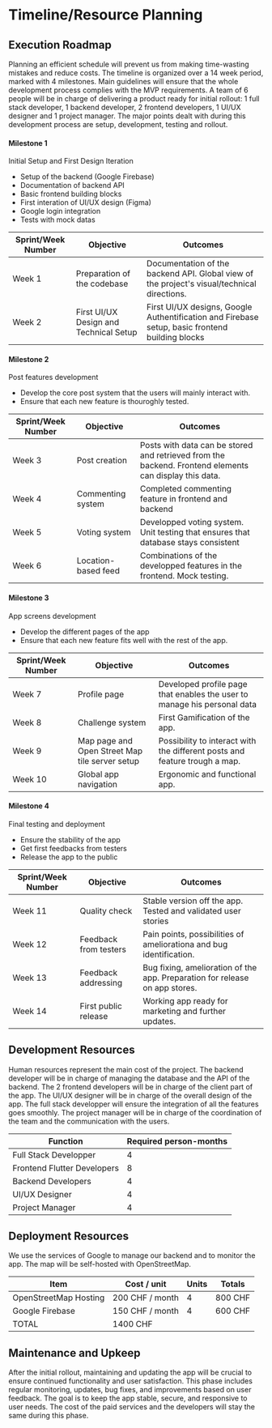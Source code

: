 # Timeline/Resource Planning

## Execution Roadmap

Planning an efficient schedule will prevent us from making time-wasting mistakes and reduce costs. The timeline is organized over a 14 week period, marked with 4 milestones. Main guidelines will ensure that the whole development process complies with the MVP requirements. A team of 6 people will be in charge of delivering a product ready for initial rollout: 1 full stack developer, 1 backend developer, 2 frontend developers, 1 UI/UX designer and 1 project manager. The major points dealt with during this development process are setup, development, testing and rollout.

#### Milestone 1

Initial Setup and First Design Iteration

- Setup of the backend (Google Firebase)
- Documentation of backend API
- Basic frontend building blocks
- First interation of UI/UX design (Figma) 
- Google login integration
- Tests with mock datas 

| **Sprint/Week Number** | **Objective** | **Outcomes** |
| --- | --- | --- |
| Week 1 | Preparation of the codebase| Documentation of the backend API. Global view of the project's visual/technical directions. |
| Week 2 | First UI/UX Design and Technical Setup | First UI/UX designs, Google Authentification and Firebase setup, basic frontend building blocks |

#### Milestone 2

Post features development

- Develop the core post system that the users will mainly interact with.
- Ensure that each new feature is thouroghly tested.

| **Sprint/Week Number** | **Objective** | **Outcomes** |
| --- | --- | --- |
| Week 3 | Post creation | Posts with data can be stored and retrieved from the backend. Frontend elements can display this data. |
| Week 4 | Commenting system | Completed commenting feature in frontend and backend |
| Week 5 | Voting system | Developped voting system. Unit testing that ensures that database stays consistent |
| Week 6 | Location-based feed | Combinations of the developped features in the frontend. Mock testing. |

#### Milestone 3

App screens development

- Develop the different pages of the app 
- Ensure that each new feature fits well with the rest of the app. 

| **Sprint/Week Number** | **Objective** | **Outcomes** |
| --- | --- | --- |
| Week 7 | Profile page | Developed profile page that enables the user to manage his personal data |
| Week 8 | Challenge system | First Gamification of the app. |
| Week 9 | Map page and Open Street Map tile server setup | Possibility to interact with the different posts and feature trough a map. | 
| Week 10 | Global app navigation | Ergonomic and functional app.|

#### Milestone 4

Final testing and deployment

- Ensure the stability of the app 
- Get first feedbacks from testers 
- Release the app to the public


| **Sprint/Week Number** | **Objective** | **Outcomes** |
| --- | --- | --- |
| Week 11 | Quality check | Stable version off the app. Tested and validated user stories |
| Week 12 | Feedback from testers | Pain points, possibilities of ameliorationa and bug identification. |
| Week 13 | Feedback addressing | Bug fixing, amelioration of the app. Preparation for release on app stores. |
| Week 14 | First public release | Working app ready for marketing and further updates. |


## Development Resources

Human resources represent the main cost of the project. The backend developer will be in charge of managing 
the database and the API of the backend. The 2 frontend developers will be in charge of the client part of the app. The UI/UX designer will be in charge of the overall design of the app. The full stack developper will ensure the integration of all the features goes smoothly. The project manager will be in charge of the coordination of the team and the communication with the users.

| **Function** | **Required person-months** |
| --- | --- |
| Full Stack Developper | 4 |
| Frontend Flutter Developers | 8 |
| Backend Developers | 4 |
| UI/UX Designer | 4 |
| Project Manager | 4 |

## Deployment Resources

We use the services of Google to manage our backend and to monitor the app. The map will be self-hosted with OpenStreetMap.

| **Item** | **Cost / unit** | **Units** | **Totals** |
| --- | --- | --- | --- |
| OpenStreetMap Hosting | 200 CHF / month | 4 | 800 CHF |
| Google Firebase | 150 CHF / month | 4 | 600 CHF  |
| TOTAL | 1400 CHF |

## Maintenance and Upkeep

After the initial rollout, maintaining and updating the app will be crucial to ensure continued functionality and user satisfaction. This phase includes regular monitoring, updates, bug fixes, and improvements based on user feedback. The goal is to keep the app stable, secure, and responsive to user needs. The cost of the paid services and the developers will stay the same during this phase.
